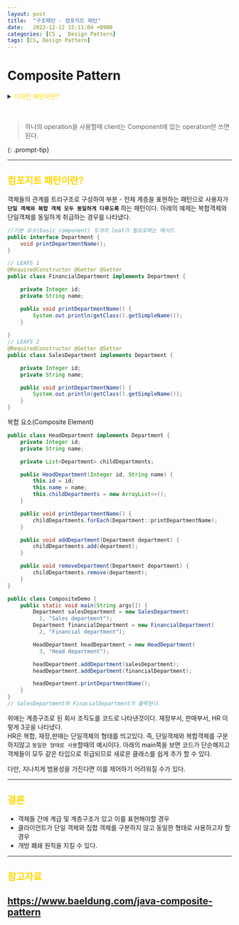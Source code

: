 ```yaml
---
layout: post
title:  "구조패턴 - 컴포지트 패턴"
date:   2022-12-12 15:11:04 +0900
categories: [CS ,  Design Pattern]
tags: [CS, Design Pattern]
---
```

# Composite Pattern

<details>
<summary><span style="color: gold"> 디자인 패턴이란? </span></summary>
<div markdown="1">
## <span style="color: gold"> 디자인 패턴이란? </span>
- 디자인 패턴은 소프트웨어 공학의 소프트웨어 설계에서 공통으로 발생하는 문제를 자주 쓰이는 설계 방법을 정리한 패턴이다.
- 디자인 패턴을 참고하여 개발하면 효율성과 유지보수성, 운용성이 높아지며, 프로그램 최적화가 된다고 한다.
　 

디자인 패턴을 목적과 범위로 나눌수 있다

|구분|유형|설명|
|:---:|:---:|:---|
| |생성|객체 인스턴스 생성에 관여, 클래스 정의와 객체 생성 방식을 구조화, 캡슐화를 수행|
|목적|구조|더 큰 구조 형성 목적으로 클래스나 객체의 조합을 다루는 패턴|
|    |행위|클래스나 객체들이 상호작용하는 방법과 역할 분담을 다루는 패턴|
|범위|클래스|클래스간 관련성(상속), 컴파일 시 정적으로 결정|
|    |객체|객체 간 관련성을 다루는 패턴, 런타임 시 동적으로 결정|

---
</div>
</details>  
  
　

>하나의 operation을 사용할때 client는 Component에 있는 operation만 쓰면된다.  
>
{: .prompt-tip}


---
## <span style="color: gold"> 컴포지트 패턴이란? </span>  

객체들의 관계를 트리구조로 구성하여 부분 - 전체 계층을 표현하는 패턴으로 사용자가 **`단일 객체와 복합 객체 모두 동일하게 다루도록`** 하는 패턴이다. 아래의 예제는 복합객체와 단일객체를 동일하게 취급하는 경우를 나타냈다.

```java
//기본 요소(basic component) 두개의 leaf가 필요로하는 메서드
public interface Department {
    void printDepartmentName();
}

// LEAFS 1
@RequiredConstructor @Getter @Setter
public class FinancialDepartment implements Department {

    private Integer id;
    private String name;

    public void printDepartmentName() {
        System.out.println(getClass().getSimpleName());
    }
    
}
// LEAFS 2
@RequiredConstructor @Getter @Setter
public class SalesDepartment implements Department {

    private Integer id;
    private String name;

    public void printDepartmentName() {
        System.out.println(getClass().getSimpleName());
    }
}
```

복합 요소(Composite Element)
```java
public class HeadDepartment implements Department {
    private Integer id;
    private String name;

    private List<Department> childDepartments;

    public HeadDepartment(Integer id, String name) {
        this.id = id;
        this.name = name;
        this.childDepartments = new ArrayList<>();
    }

    public void printDepartmentName() {
        childDepartments.forEach(Department::printDepartmentName);
    }

    public void addDepartment(Department department) {
        childDepartments.add(department);
    }

    public void removeDepartment(Department department) {
        childDepartments.remove(department);
    }
}

public class CompositeDemo {
    public static void main(String args[]) {
        Department salesDepartment = new SalesDepartment(
          1, "Sales department");
        Department financialDepartment = new FinancialDepartment(
          2, "Financial department");

        HeadDepartment headDepartment = new HeadDepartment(
          3, "Head department");

        headDepartment.addDepartment(salesDepartment);
        headDepartment.addDepartment(financialDepartment);

        headDepartment.printDepartmentName();
    }
}
// SalesDepartment와 FinacialDepartment가 출력된다.
```
위에는 계층구조로 된 회사 조직도를 코드로 나타낸것이다.
재정부서, 판매부서, HR 이렇게 3곳을 나타냈다.  
HR은 복합, 재정,판매는 단일객체의 형태를 띄고있다. 즉, 단일객체와 복합객체를 구분하지않고 `동일한 형태로 사용`할때의 예시이다.
아래의 main쪽을 보면 코드가 단순해지고 객체들이 모두 같은 타입으로 취급되므로 새로운 클래스를 쉽게 추가 할 수 있다.

다만, 지나치게 범용성을 가진다면 이를 제어하기 어려워질 수가 있다.

---
## <span style="color: gold"> 결론 </span>  

 - 객체들 간에 계급 및 계층구조가 있고 이를 표현해야할 경우
 - 클라이언트가 단일 객체와 집합 객체를 구분하지 않고 동일한 형태로 사용하고자 할 경우
 - 개방 폐쇄 원칙을 지킬 수 있다.
  
---
## <span style="color: gold"> 참고자료 </span>  
https://www.baeldung.com/java-composite-pattern
---